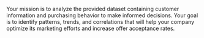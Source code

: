 Your mission is to analyze the provided dataset containing customer information and purchasing behavior to make informed decisions. Your goal is to identify patterns, trends, and correlations that will help your company optimize its marketing efforts and increase offer acceptance rates.
